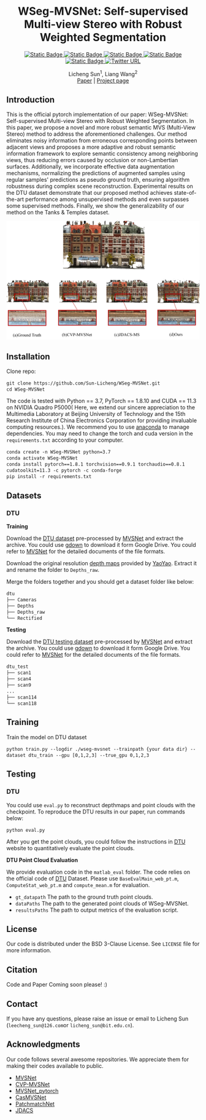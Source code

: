 

<div align="center">
  <h1 align="center">WSeg-MVSNet: Self-supervised Multi-view Stereo with Robust Weighted Segmentation</h1>
  <div align="center">
    <a href="https://github.com/Sun-Licheng/WSeg-MVSNet" target="_blank">
        <img alt="Static Badge" src="https://img.shields.io/badge/version-1.0.0-blue">
        <img alt="Static Badge" src="https://img.shields.io/badge/contributors-2-green">
        <img alt="Static Badge" src="https://img.shields.io/badge/paper-waiting-green">
        <img alt="Static Badge" src="https://img.shields.io/badge/code-waiting-green">
        <img alt="Static Badge" src="https://img.shields.io/badge/license-BSD2%2FBSD3-orange">
        <img alt="Twitter URL" src="https://img.shields.io/twitter/url?url=https%3A%2F%2Fleecheng_sun%40126.com&logo=gmail&label=mail%40licheng_sun">

</div>

  <p align="center">
    <a>Licheng Sun</a><sup>1</sup>,
	<a>Liang Wang</a><sup>2</sup>
    
<br />
    <a href="https://github.com/Sun-Licheng/WSeg-MVSNet">Paper</a> | <a href="https://github.com/Sun-Licheng/WSeg-MVSNet">Project page</a>
    <br />
  </p>
</div>

## Introduction

This is the official pytorch implementation of our paper: WSeg-MVSNet: Self-supervised Multi-view Stereo with Robust Weighted Segmentation. In this paper, we propose a novel and more robust semantic MVS (Multi-View Stereo) method to address the aforementioned challenges. Our method eliminates noisy information from erroneous corresponding points between adjacent views and proposes a more adaptive and robust semantic information framework to explore semantic consistency among neighboring views, thus reducing errors caused by occlusion or non-Lambertian surfaces. Additionally, we incorporate effective data augmentation mechanisms, normalizing the predictions of augmented samples using regular samples' predictions as pseudo ground truth, ensuring algorithm robustness during complex scene reconstruction. Experimental results on the DTU dataset demonstrate that our proposed method achieves state-of-the-art performance among unsupervised methods and even surpasses some supervised methods. Finally, we show the generalizability of our method on the Tanks \& Temples dataset.

![](Image/Comparison.jpg)

## Installation

Clone repo:
```
git clone https://github.com/Sun-Licheng/WSeg-MVSNet.git
cd WSeg-MVSNet
```

The code is tested with Python == 3.7, PyTorch == 1.8.10 and CUDA == 11.3 on NVIDIA Quadro P5000(
Here, we extend our sincere appreciation to the Multimedia Laboratory at Beijing University of Technology and the 15th Research Institute of China Electronics Corporation for providing invaluable computing resources.). We recommend you to use [anaconda](https://www.anaconda.com/) to manage dependencies. You may need to change the torch and cuda version in the `requirements.txt` according to your computer.
```
conda create -n WSeg-MVSNet python=3.7
conda activate WSeg-MVSNet
conda install pytorch==1.8.1 torchvision==0.9.1 torchaudio==0.8.1 cudatoolkit=11.3 -c pytorch -c conda-forge
pip install -r requirements.txt
```

## Datasets

### DTU

**Training**

Download the [DTU dataset](https://drive.google.com/file/d/1eDjh-_bxKKnEuz5h-HXS7EDJn59clx6V/view) pre-processed by [MVSNet](https://github.com/YoYo000/MVSNet) and extract the archive. You could use [gdown](https://github.com/wkentaro/gdown) to download it form Google Drive. You could refer to [MVSNet](https://github.com/YoYo000/MVSNet) for the detailed documents of the file formats.

Download the original resolution [depth maps](https://drive.google.com/open?id=1LVy8tsWajG3uPTCYPSxDvVXFCdIYXaS-) provided by [YaoYao](https://github.com/YoYo000/MVSNet/issues/106). Extract it and rename the folder to `Depths_raw`. 

Merge the folders together and you should get a dataset folder like below:

```
dtu
├── Cameras
├── Depths
├── Depths_raw
└── Rectified
```

**Testing**

Download the [DTU testing dataset](https://drive.google.com/file/d/135oKPefcPTsdtLRzoDAQtPpHuoIrpRI_/view) pre-processed by [MVSNet](https://github.com/YoYo000/MVSNet) and extract the archive. You could use [gdown](https://github.com/wkentaro/gdown) to download it form Google Drive. You could refer to [MVSNet](https://github.com/YoYo000/MVSNet) for the detailed documents of the file formats. 

```
dtu_test
├── scan1
├── scan4
├── scan9
...
├── scan114
└── scan118
```

## Training

Train the model on DTU dataset
```
python train.py --logdir ./wseg-mvsnet --trainpath {your data dir} --dataset dtu_train --gpu [0,1,2,3] --true_gpu 0,1,2,3 
```

## Testing

### **DTU**

You could use `eval.py` to reconstruct depthmaps and point clouds with the checkpoint. To reproduce the DTU results in our paper, run commands below:

```
python eval.py
```
After you get the point clouds, you could follow the instructions in [DTU](http://roboimagedata.compute.dtu.dk/?page_id=36) website to quantitatively evaluate the point clouds.

**DTU Point Cloud Evaluation**

We provide evaluation code in the `matlab_eval` folder. The code relies on the official code of [DTU](http://roboimagedata.compute.dtu.dk/?page_id=36) Dataset. Please use  `BaseEvalMain_web_pt.m`, `ComputeStat_web_pt.m` and `compute_mean.m` for evaluation. 

* `gt_datapath` The path to the ground truth point clouds.
* `dataPaths` The path to the generated point clouds of WSeg-MVSNet.
* `resultsPaths` The path to output metrics of the evaluation script.

<!-- LICENSE -->
## License

Our code is distributed under the BSD 3-Clause License. See `LICENSE` file for more information.

## Citation

Code and Paper Coming soon please! :)

## Contact

If you have any questions, please raise an issue or email to Licheng Sun (`leecheng_sun@126.com`or `licheng_sun@bit.edu.cn`).

## Acknowledgments

Our code follows several awesome repositories. We appreciate them for making their codes available to public.

* [MVSNet](https://github.com/YoYo000/MVSNet)
* [CVP-MVSNet](https://github.com/JiayuYANG/CVP-MVSNet)
* [MVSNet_pytorch](https://github.com/xy-guo/MVSNet_pytorch)
* [CasMVSNet](https://github.com/alibaba/cascade-stereo/tree/master/CasMVSNet)
* [PatchmatchNet](https://github.com/FangjinhuaWang/PatchmatchNet)
* [JDACS](https://github.com/ToughStoneX/Self-Supervised-MVS)

